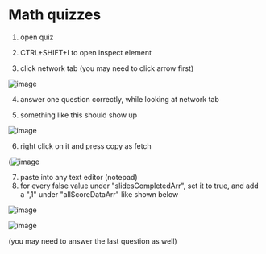 # Math quizzes
1. open quiz

2. CTRL+SHIFT+I to open inspect element

3. click network tab (you may need to click arrow first)

![image](https://cdn.discordapp.com/attachments/651943340245516292/914032951849779220/unknown.png)

4. answer one question correctly, while looking at network tab

5. something like this should show up

![image](https://cdn.discordapp.com/attachments/651943340245516292/914033958432428123/unknown.png)

6. right click on it and press copy as fetch

(![image](https://cdn.discordapp.com/attachments/651943340245516292/914031560972464158/unknown.png)

7. paste into any text editor (notepad)
8. for every false value under "slidesCompletedArr", set it to true, and add a ",1" under "allScoreDataArr" like shown below

![image](https://user-images.githubusercontent.com/66990287/143670758-2edb97cd-2c52-4733-b5ad-92e2047a4a5f.png)

![image](https://user-images.githubusercontent.com/66990287/143671217-f8a5f63e-5fe9-4c52-aacb-4206d6bc2246.png)

(you may need to answer the last question as well)